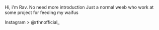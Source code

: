 Hi, i'm Rav. No need more introduction
Just a normal weeb who work at some project for feeding my waifus

Instagram > @rthnofficial_

